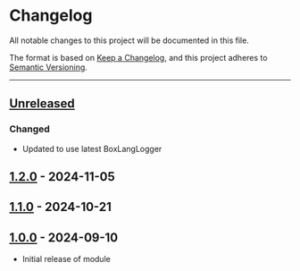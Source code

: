 # Changelog

All notable changes to this project will be documented in this file.

The format is based on [Keep a Changelog](https://keepachangelog.com/en/1.0.0/),
and this project adheres to [Semantic Versioning](https://semver.org/spec/v2.0.0.html).

* * *

## [Unreleased]

### Changed

- Updated to use latest BoxLangLogger

## [1.2.0] - 2024-11-05

## [1.1.0] - 2024-10-21

## [1.0.0] - 2024-09-10

- Initial release of module

[Unreleased]: https://github.com/ortus-boxlang/bx-wddx/compare/v1.2.0...HEAD

[1.2.0]: https://github.com/ortus-boxlang/bx-wddx/compare/v1.1.0...v1.2.0

[1.1.0]: https://github.com/ortus-boxlang/bx-wddx/compare/v1.0.0...v1.1.0

[1.0.0]: https://github.com/ortus-boxlang/bx-wddx/compare/9b786eb8c968516d5f10eafce22803fb7344e1a0...v1.0.0
